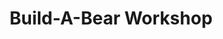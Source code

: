 ---
title: "Build-A-Bear Workshop"
url: /crossville/build-a-bear-workshop-interchange-drive-2/
shop: toys
---